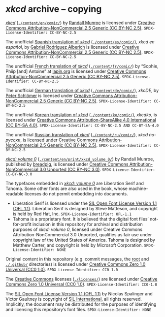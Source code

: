 # <i>xkcd</i> archive &ndash;&nbsp;copying

[<i>xkcd</i>](https://xkcd.com/) ([`./content/en/comic/`](./content/en/comic/)) by [Randall Munroe](https://en.wikipedia.org/wiki/Randall_Munroe) is licensed under [Creative Commons Attribution-NonCommercial&nbsp;2.5 Generic (CC&nbsp;BY-&zwj;NC&nbsp;2.5)](./licenses/CC-BY-NC-2.5.md). `SPDX-License-Identifier: CC-BY-NC-2.5`

The unofficial [Spanish translation of <i>xkcd</i>](https://es.xkcd.com/) ([`./content/es/comic/`](./content/es/comic/)), <i>xkcd en español</i>, by [Gabriel Rodríguez Alberich](https://gabi.is/) is licensed under [Creative Commons Attribution-NonCommercial&nbsp;2.5 Generic (CC&nbsp;BY-&zwj;NC&nbsp;2.5)](./licenses/CC-BY-NC-2.5.md). `SPDX-License-Identifier: CC-BY-NC-2.5`

The unofficial [French translation of <i>xkcd</i>](https://web.archive.org/web/20230415184416/https://xkcd.lapin.org/) ([`./content/fr/comic/`](./content/fr/comic/)) by “Sophie, Phiip [and] Antoine” at [lapin.org](https://lapin.org/) is licensed under [Creative Commons Attribution-NonCommercial&nbsp;2.5 Generic (CC&nbsp;BY-&zwj;NC&nbsp;2.5)](./licenses/CC-BY-NC-2.5.md). `SPDX-License-Identifier: CC-BY-NC-2.5`

The unofficial [German translation of <i>xkcd</i>](https://xkcde.dapete.net/) ([`./content/de/comic/`](./content/de/comic/)), <i>xkcDE</i>, by [Peter Schlömer](https://dapete.net/) is licensed under [Creative Commons Attribution-NonCommercial&nbsp;2.5 Generic (CC&nbsp;BY-&zwj;NC&nbsp;2.5)](./licenses/CC-BY-NC-2.5.md). `SPDX-License-Identifier: CC-BY-NC-2.5`

The unofficial [Korean translation of <i>xkcd</i>](https://web.archive.org/web/20221127111821/https://xkcdko.com/) ([`./content/ko/comic/`](./content/ko/comic/)), <i>xkcdko</i>, is licensed under [Creative Commons Attribution-ShareAlike&nbsp;4.0 International (CC&nbsp;BY-&zwj;SA&nbsp;4.0)](./licenses/CC-BY-SA-4.0.md). `SPDX-License-Identifier: CC-BY-NC-2.5 AND CC-BY-SA-4.0`

The unofficial [Russian translation of <i>xkcd</i>](https://xkcd.ru/) ([`./content/ru/comic/`](./content/ru/comic/)), <i>xkcd по-русски</i>, is licensed under [Creative Commons Attribution-NonCommercial&nbsp;2.5 Generic (CC&nbsp;BY-&zwj;NC&nbsp;2.5)](./licenses/CC-BY-NC-2.5.md). `SPDX-License-Identifier: CC-BY-NC-2.5`

[<i>xkcd: volume&nbsp;0</i>](https://openlibrary.org/works/OL17379456W/xkcd) ([`./content/en/print/xkcd_volume_0/`](./content/en/print/xkcd_volume_0/)) by Randall Munroe, published by [breadpig](https://breadpig.myshopify.com/), is licensed under [Creative Commons Attribution-NonCommercial&nbsp;3.0 Unported (CC&nbsp;BY-&zwj;NC&nbsp;3.0)](./licenses/CC-BY-NC-3.0.md). `SPDX-License-Identifier: CC-BY-NC-3.0`

The typefaces embedded in [<i>xkcd: volume&nbsp;0</i>](./content/en/print/xkcd_volume_0/) are Liberation Serif and Tahoma. Some other fonts are also used in the book, whose machine-readable licenses do not permit embedding into documents.

* Liberation Serif is licensed under the [SIL&nbsp;Open Font License Version&nbsp;1.1 (OFL&nbsp;1.1)](./licenses/OFL-1.1.md). Liberation Serif is designed by Steve Matteson, and copyright is held by Red Hat, Inc. `SPDX-License-Identifier: OFL-1.1`
* Tahoma is a proprietary font. It is believed that the digital font files’ not-for-profit inclusion in this repository for archival and distribution purposes of <i>xkcd: volume&nbsp;0</i>, licensed under Creative Commons Attribution-NonCommercial&nbsp;3.0 Unported, qualifies as fair use under copyright law of the United States of America. Tahoma is designed by Matthew Carter, and copyright is held by Microsoft Corporation. `SPDX-License-Identifier: NONE`

Original content in this repository (e.g. commit messages, the [root](./) and [`./.github/`](./.github/) directories) is licensed under [Creative Commons Zero&nbsp;1.0 Universal (CC0&nbsp;1.0)](./licenses/CC0-1.0.md). `SPDX-License-Identifier: CC0-1.0`

The [Creative Commons](https://creativecommons.org/) licenses ([`./licenses/`](./licenses/)) are licensed under [Creative Commons Zero&nbsp;1.0 Universal (CC0&nbsp;1.0)](./licenses/CC0-1.0.md). `SPDX-License-Identifier: CC0-1.0`

The [SIL&nbsp;Open Font License Version&nbsp;1.1 (OFL&nbsp;1.1)](./licenses/OFL-1.1.md) by Nicolas Spalinger and Victor Gaultney is copyright of [SIL&nbsp;International](https://www.sil.org/), all rights reserved. Implicitly, the document may be distributed for the purposes of identifying and licensing this repository’s font files. `SPDX-License-Identifier: NONE`

